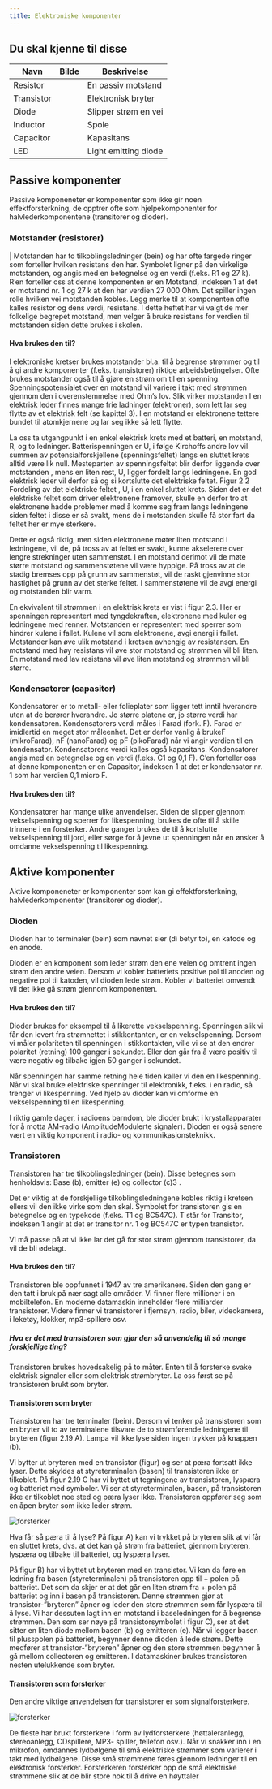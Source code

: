 ```yaml
---
title: Elektroniske komponenter
---
```



## Du skal kjenne til disse

|Navn |Bilde|Beskrivelse|
|-------|-----------|--|
| Resistor | <elec-tronic type="resistor"></elec-tronic>| En passiv motstand|
| Transistor  |<elec-tronic type="transistor"></elec-tronic>| Elektronisk bryter|
| Diode | <elec-tronic type="diode"></elec-tronic>|Slipper strøm en vei|
| Inductor  |<elec-tronic type="inductor"></elec-tronic>|Spole |
| Capacitor |<elec-tronic type="capacitor"></elec-tronic>| Kapasitans |
| LED  |<elec-tronic type="led"></elec-tronic> | Light emitting diode |


## Passive komponenter
Passive komponeneter er komponenter som ikke gir noen effektforsterkning, de opptrer ofte som
hjelpekomponenter for halvlederkomponentene (transitorer og dioder).

### Motstander (resistorer)
<elec-tronic type="resistor"></elec-tronic>|
Motstanden har to tilkoblingsledninger (bein) og har ofte fargede ringer som forteller hvilken resistans den har. Symbolet
ligner på den virkelige motstanden, og angis med en betegnelse og en verdi (f.eks. R1 og 27 k). R’en forteller oss at
denne komponenten er en Motstand, indeksen 1 at det er motstand nr. 1 og 27 k at den har verdien 27 000 Ohm. Det
spiller ingen rolle hvilken vei motstanden kobles. Legg
merke til at komponenten ofte kalles resistor og dens verdi, resistans. I dette heftet har vi valgt de
mer folkelige begrepet motstand, men velger å bruke resistans for verdien til motstanden siden
dette brukes i skolen.

#### Hva brukes den til?
I elektroniske kretser brukes motstander bl.a. til å begrense strømmer og til å gi andre komponenter (f.eks. transistorer) riktige arbeidsbetingelser. Ofte brukes motstander også til å gjøre en strøm
om til en spenning. Spenningspotensialet over en motstand vil variere i takt med strømmen gjennom den i overenstemmelse med Ohm’s lov.
Slik virker motstanden
I en elektrisk leder finnes mange frie ladninger (elektroner), som lett lar seg flytte av et elektrisk
felt (se kapittel 3). I en motstand er elektronene tettere bundet til atomkjernene og lar seg ikke så
lett flytte.

La oss ta utgangpunkt i en enkel elektrisk krets med et batteri, en motstand, R, og to ledninger.
Batterispenningen er U, i følge Kirchoffs andre lov vil summen av potensialforskjellene (spenningsfeltet) langs en sluttet krets alltid være lik null. Mesteparten av spenningsfeltet blir derfor
liggende over motstanden , mens en liten rest, U, ligger fordelt langs ledningene. En god elektrisk leder vil derfor så og si kortslutte det elektriske feltet.
Figur 2.2 Fordeling av det elektriske feltet , U, i en enkel sluttet krets.
Siden det er det elektriske feltet som driver elektronene framover, skulle en derfor tro at elektronene hadde problemer med å komme seg fram langs ledningene siden feltet i disse er så svakt,
mens de i motstanden skulle få stor fart da feltet her er mye sterkere.

Dette er også riktig, men siden elektronene møter
liten motstand i ledningene, vil de, på tross av at feltet er svakt, kunne akselerere over lengre strekninger
uten sammenstøt. I en motstand derimot vil de møte
større motstand og sammenstøtene vil være hyppige.
På tross av at de stadig bremses opp på grunn av sammenstøt, vil de raskt gjenvinne stor hastighet på
grunn av det sterke feltet. I sammenstøtene vil de
avgi energi og motstanden blir varm.

En ekvivalent til strømmen i en elektrisk krets er vist i figur 2.3. Her er spenningen representert
med tyngdekraften, elektronene med kuler og ledningene med renner. Motstanden er representert
med sperrer som hindrer kulene i fallet. Kulene vil som elektronene, avgi energi i fallet.
Motstander kan øve ulik motstand i kretsen avhengig av resistansen. En motstand med høy resistans vil øve stor motstand 
og strømmen vil bli liten. En motstand med lav resistans vil øve liten motstand og strømmen vil bli større.

### Kondensatorer (capasitor)

<elec-tronic type="capacitor"></elec-tronic>

Kondensatorer er to metall- eller folieplater som ligger tett inntil hverandre uten at de berører
hverandre. Jo større platene er, jo større verdi har kondensatoren. Kondensatorers verdi måles i
Farad (fork. F). Farad er imidlertid en meget stor måleenhet. Det er derfor vanlig å brukeF
(mikroFarad), nF (nanoFarad) og pF (pikoFarad) når vi angir verdien til en kondensator. Kondensatorens verdi kalles også kapasitans.
Kondensatorer angis med en betegnelse og en verdi (f.eks. C1 og 0,1 F). C’en forteller oss at
denne komponenten er en Capasitor, indeksen 1 at det er kondensator nr. 1 som har verdien
0,1 micro F.

#### Hva brukes den til?
Kondensatorer har mange ulike anvendelser. Siden de slipper gjennom vekselspenning og sperrer
for likespenning, brukes de ofte til å skille trinnene i en forsterker. Andre ganger brukes de til å
kortslutte vekselspenning til jord, eller sørge for å jevne ut spenningen når en ønsker å omdanne
vekselspenning til likespenning.


## Aktive komponenter
Aktive komponeneter er komponenter som kan gi effektforsterkning, halvlederkomponenter (transitorer og dioder).

### Dioden

<elec-tronic type="diode" scale="0.6"></elec-tronic>

Dioden har to terminaler (bein) som navnet sier (di betyr to), en katode og en anode.

Dioden er en komponent som leder strøm den ene
veien og omtrent ingen strøm den andre veien. Dersom vi kobler batteriets positive pol til anoden og
negative pol til katoden, vil dioden lede strøm. Kobler
vi batteriet omvendt vil det ikke gå strøm gjennom
komponenten.


#### Hva brukes den til?

Dioder brukes for eksempel til å likerette vekselspenning.
Spenningen slik vi får den levert fra strømnettet i stikkontanten, er en vekselspenning. Dersom vi
måler polariteten til spenningen i stikkontakten, ville vi se at den endrer polaritet (retning) 100
ganger i sekundet. Eller den går fra å være positiv til være negativ og tilbake igjen 50 ganger i
sekundet.

Når spenningen har samme retning
hele tiden kaller vi den en likespenning. Når vi skal bruke elektriske
spenninger til elektronikk, f.eks. i en
radio, så trenger vi likespenning. Ved
hjelp av dioder kan vi omforme en
vekselspenning til en likespenning.

I riktig gamle dager, i radioens barndom, ble dioder brukt i krystallapparater for å motta AM-radio (AmplitudeModulerte signaler).
Dioden er også senere vært en viktig komponent i radio- og kommunikasjonsteknikk.


### Transistoren

<elec-tronic type="transistor"></elec-tronic>

Transistoren har tre tilkoblingsledninger
(bein). Disse betegnes som henholdsvis:
Base (b), emitter (e) og collector (c)3
. 

Det er viktig at de forskjellige tilkoblingsledningene kobles riktig i kretsen ellers vil den ikke
virke som den skal. Symbolet for transistoren
gis en betegnelse og en typekode (f.eks. T1 og BC547C). T står for Transitor, indeksen 1 angir at
det er transitor nr. 1 og BC547C er typen transistor.

Vi må passe på at vi ikke lar det gå for stor strøm gjennom transistorer, da vil de bli ødelagt.

#### Hva brukes den til?

Transistoren ble oppfunnet i 1947 av tre amerikanere. Siden den gang er den tatt i bruk på nær
sagt alle områder. Vi finner flere millioner i en mobiltelefon. En moderne datamaskin inneholder
flere milliarder transistorer. Videre finner vi transistorer i fjernsyn, radio, biler, videokamera, i
leketøy, klokker, mp3-spillere osv.

##### Hva er det med transistoren som gjør den så anvendelig til så mange forskjellige ting?


Transistoren brukes hovedsakelig på to måter. Enten til å forsterke svake elektrisk signaler eller
som elektrisk strømbryter. La oss først se på transistoren brukt som bryter.

#### Transistoren som bryter
Transistoren har tre terminaler (bein). Dersom vi tenker på transistoren som en bryter vil to av terminalene tilsvare de to strømførende ledningene til bryteren (figur 2.19 A). Lampa vil ikke lyse
siden ingen trykker på knappen (b).

Vi bytter ut bryteren med en transistor (figur) og ser at pæra fortsatt ikke lyser. Dette skyldes at styreterminalen (basen) til transistoren ikke er tilkoblet.
På figur 2.19 C har vi byttet ut tegningene av transistoren, lyspæra og batteriet med symboler. Vi
ser at styreterminalen, basen, på transistoren ikke er tilkoblet noe sted og pæra lyser ikke. Transistoren oppfører seg som en åpen bryter som ikke leder strøm.

![forsterker](/img/transbryt.png)



Hva får så pæra til å lyse? På figur A) kan vi trykket på bryteren slik at vi får en sluttet krets,
dvs. at det kan gå strøm fra batteriet, gjennom bryteren, lyspæra og tilbake til batteriet, og lyspæra
lyser.


På figur B) har vi byttet ut bryteren med en transistor. Vi kan da føre en ledning fra
basen (styreterminalen) på transistoren opp til + polen på batteriet. Det som da skjer er at det går
en liten strøm fra + polen på batteriet og inn i basen på transistoren. Denne strømmen gjør at transistor-”bryteren” åpner og leder den store strømmen som får lyspæra til å lyse. Vi har dessuten
lagt inn en motstand i baseledningen for å begrense strømmen.
Den som ser nøye på transistorsymbolet i figur C), ser at det sitter en liten diode mellom
basen (b) og emitteren (e). Når vi legger basen til plusspolen på batteriet, begynner denne dioden
å lede strøm. Dette medfører at transistor-”bryteren” åpner og den store strømmen begynner å gå
mellom collectoren og emitteren. I datamaskiner brukes transistoren nesten utelukkende som
bryter.
#### Transistoren som forsterker
Den andre viktige anvendelsen for transistorer er som signalforsterkere.

![forsterker](/img/amplifier.gif)


De fleste har brukt
forsterkere i form
av lydforsterkere
(høttaleranlegg,
stereoanlegg, CDspillere, MP3-
spiller, tellefon
osv.). Når vi snakker inn i en
mikrofon, omdannes lydbølgene til
små elektriske
strømmer som
varierer i takt med
lydbølgene. Disse
små strømmene
føres gjennom
ledninger til en
elektronisk forsterker. Forsterkeren forsterker opp de små elektriske strømmene slik at de blir
store nok til å drive en høyttaler
